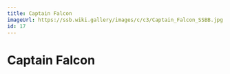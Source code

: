 ```yaml
---
title: Captain Falcon
imageUrl: https://ssb.wiki.gallery/images/c/c3/Captain_Falcon_SSBB.jpg
id: 17
---
```


# Captain Falcon
  